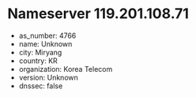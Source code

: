 # Nameserver 119.201.108.71

* as_number: 4766
* name: Unknown
* city: Miryang
* country: KR
* organization: Korea Telecom
* version: Unknown
* dnssec: false
